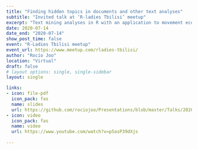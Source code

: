 ```yaml
---
title: "Finding hidden topics in documents and other text analyses"
subtitle: "Invited talk at ‘R-ladies Tbilisi’ meetup"
excerpt: "Text mining analyses in R with an application to movement ecology literature"
date: 2020-07-14
date_end: "2020-07-14"
show_post_time: false
event: "R-Ladies Tbilisi meetup"
event_url: https://www.meetup.com/rladies-tbilisi/
author: "Rocío Joo"
location: "Virtual"
draft: false
# layout options: single, single-sidebar
layout: single

links:
- icon: file-pdf
  icon_pack: fas
  name: slides
  url: https://github.com/rociojoo/Presentations/blob/master/Talks/2020/RladiesTbilisi2020.pdf
- icon: video
  icon_pack: fas
  name: video
  url: https://www.youtube.com/watch?v=p5asP39dXjs
  
---
```


